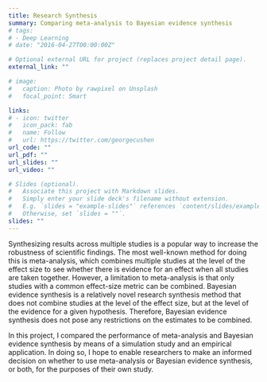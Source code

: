 ```yaml
---
title: Research Synthesis
summary: Comparing meta-analysis to Bayesian evidence synthesis
# tags:
# - Deep Learning
# date: "2016-04-27T00:00:00Z"

# Optional external URL for project (replaces project detail page).
external_link: ""

# image:
#   caption: Photo by rawpixel on Unsplash
#   focal_point: Smart

links:
# - icon: twitter
#   icon_pack: fab
#   name: Follow
#   url: https://twitter.com/georgecushen
url_code: ""
url_pdf: ""
url_slides: ""
url_video: ""

# Slides (optional).
#   Associate this project with Markdown slides.
#   Simply enter your slide deck's filename without extension.
#   E.g. `slides = "example-slides"` references `content/slides/example-slides.md`.
#   Otherwise, set `slides = ""`.
slides: ""
---
```


Synthesizing results across multiple studies is a popular way to increase the robustness of scientific findings. The most well-known method for doing this is meta-analysis, which combines multiple studies at the level of the effect size to see whether there is evidence for an effect when all studies are taken together. However, a limitation to meta-analysis is that only studies with a common effect-size metric can be combined. Bayesian evidence synthesis is a relatively novel research synthesis method that does not combine studies at the level of the effect size, but at the level of the evidence for a given hypothesis. Therefore, Bayesian evidence synthesis does not pose any restrictions on the estimates to be combined.

In this project, I compared the performance of meta-analysis and Bayesian evidence synthesis by means of a simulation study and an empirical application. In doing so, I hope to enable researchers to make an informed decision on whether to use meta-analysis or Bayesian evidence synthesis, or both, for the purposes of their own study.




